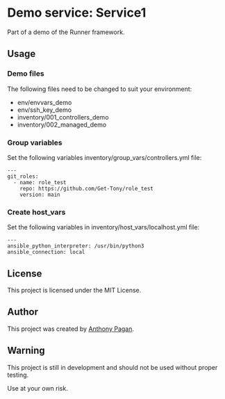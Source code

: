 # Demo service: Service1

Part of a demo of the Runner framework.

## Usage

### Demo files

The following files need to be changed to suit your environment:

- env/envvars_demo
- env/ssh_key_demo
- inventory/001_controllers_demo
- inventory/002_managed_demo

### Group variables

Set the following variables inventory/group_vars/controllers.yml file:

    ---
    git_roles:
      - name: role_test
        repo: https://github.com/Get-Tony/role_test
        version: main

### Create host_vars

Set the following variables in inventory/host_vars/localhost.yml file:

    ---
    ansible_python_interpreter: /usr/bin/python3
    ansible_connection: local

## License

This project is licensed under the MIT License.

## Author

This project was created by [Anthony Pagan](https://github.com/get-tony).

## Warning

This project is still in development and should not be used without proper testing.

Use at your own risk.
